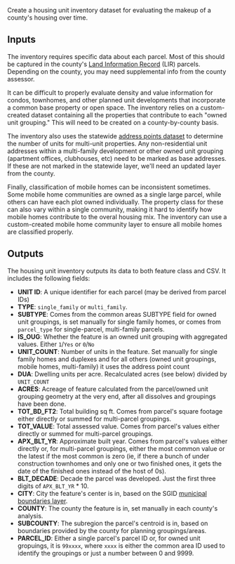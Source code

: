 Create a housing unit inventory dataset for evaluating the makeup of a county's housing over time.

## Inputs

The inventory requires specific data about each parcel. Most of this should be captured in the county's [Land Information Record](https://gis.utah.gov/data/cadastre/parcels/#UtahLIRParcels) (LIR) parcels. Depending on the county, you may need supplemental info from the county assessor.

It can be difficult to properly evaluate density and value information for condos, townhomes, and other planned unit developments that incorporate a common base property or open space. The inventory relies on a custom-created dataset containing all the properties that contribute to each "owned unit grouping." This will need to be created on a county-by-county basis.

The inventory also uses the statewide [address points dataset](https://gis.utah.gov/data/location/address-data/) to determine the number of units for multi-unit properties. Any non-residential unit addresses within a multi-family development or other owned unit grouping (apartment offices, clubhouses, etc) need to be marked as base addresses. If these are not marked in the statewide layer, we'll need an updated layer from the county.

Finally, classification of mobile homes can be inconsistent sometimes. Some mobile home communities are owned as a single large parcel, while others can have each plot owned individually. The property class for these can also vary within a single community, making it hard to identify how mobile homes contribute to the overal housing mix. The inventory can use a custom-created mobile home community layer to ensure all mobile homes are classified properly.

## Outputs

The housing unit inventory outputs its data to both feature class and CSV. It includes the following fields:

- **UNIT ID**: A unique identifier for each parcel (may be derived from parcel IDs)
- **TYPE**: `single_family` or `multi_family`.
- **SUBTYPE**: Comes from the common areas SUBTYPE field for owned unit groupings, is set manually for single family homes, or comes from `parcel_type` for single-parcel, multi-family parcels.
- **IS_OUG**: Whether the feature is an owned unit grouping with aggregated values. Either `1`/`Yes` or `0`/`No`
- **UNIT_COUNT**: Number of units in the feature. Set manually for single family homes and duplexes and for all others (owned unit groupings, mobile homes, multi-family) it uses the address point count
- **DUA**: Dwelling units per acre. Recalculated acres (see below) divided by `UNIT_COUNT`
- **ACRES**: Acreage of feature calculated from the parcel/owned unit grouping geometry at the very end, after all dissolves and groupings have been done.
- **TOT_BD_FT2**: Total building sq ft. Comes from parcel's square footage either directly or summed for multi-parcel groupings.
- **TOT_VALUE**: Total assessed value. Comes from parcel's values either directly or summed for multi-parcel groupings.
- **APX_BLT_YR**: Approximate built year. Comes from parcel's values either directly or, for multi-parcel groupings, either the most common value or the latest if the most common is zero (ie, if there a bunch of under construction townhomes and only one or two finished ones, it gets the date of the finished ones instead of the host of 0s).
- **BLT_DECADE**: Decade the parcel was developed. Just the first three digits of `APX_BLT_YR` * 10.
- **CITY**: City the feature's center is in, based on the SGID [municipal boundaries layer](https://gis.utah.gov/data/boundaries/citycountystate/#MunicipalBoundaries).
- **COUNTY**: The county the feature is in, set manually in each county's analysis.
- **SUBCOUNTY**: The subregion the parcel's centroid is in, based on boundaries provided by the county for planning groupings/areas.
- **PARCEL_ID**: Either a single parcel's parcel ID or, for owned unit gropuings, it is `99xxxx`, where `xxxx` is either the common area ID used to identify the groupings or just a number between 0 and 9999.
